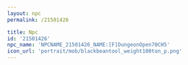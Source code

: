 ```yaml
---
layout: npc
permalink: /21501426

title: Npc
id: '21501426'
npc_name: 'NPCNAME_21501426_NAME:[F]DungeonOpen70CH5'
icon_url: 'portrait/mob/blackbeantool_weight100ton_p.png'
---
```

